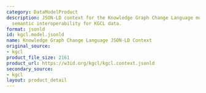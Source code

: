 ```yaml
---
category: DataModelProduct
description: JSON-LD context for the Knowledge Graph Change Language model, enabling
  semantic interoperability for KGCL data.
format: jsonld
id: kgcl.model.jsonld
name: Knowledge Graph Change Language JSON-LD Context
original_source:
- kgcl
product_file_size: 2161
product_url: https://w3id.org/kgcl/kgcl.context.jsonld
secondary_source:
- kgcl
layout: product_detail
---
```

